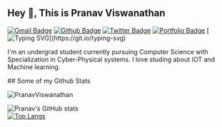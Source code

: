 
## Hey 👋, This is Pranav Viswanathan
[![Gmail Badge](https://img.shields.io/badge/-pranav.viswanathan11@gmail.com-c14438?style=flat&logo=Gmail&logoColor=white&link=mailto:pranav.viswanathan11@gmail.com)](mailto:pranav.viswanathan11@gmail.com) [![Github Badge](https://img.shields.io/badge/-PranavViswanathan-grey?style=flat&logo=github&logoColor=white&link=https://github.com/PranavViswanathan/)](https://www.github.com/PranavViswanathan/) [![Twitter Badge](https://img.shields.io/badge/-@crazycoder21-00acee?style=flat&logo=twitter&logoColor=white&link=https://twitter.com/@crazycoder21/)](https://www.twitter.com/@crazycoder21/) [![Portfolio Badge](https://img.shields.io/badge/portfolio-web-blue?style=flat&link=https://pranavcoder.netlify.app//)](https://pranavcoder.netlify.app//)
[![Typing SVG](https://readme-typing-svg.herokuapp.com?color=18A4F7&size=40&width=900&height=100&lines=Hey+there!)](https://git.io/typing-svg)
<p align='left'>I'm an undergrad student currently pursuing Computer Science with Specialization in Cyber-Physical systems. I love studing about IOT and Machine learning.</p>
## Some of my Github Stats
<p align=left> <img src=https://komarev.com/ghpvc/?username=PranavViswanathan alt=PranavViswanathan /> </p>



![Pranav's GitHub stats](https://github-readme-stats.vercel.app/api?username=PranavViswanathan&count_private=true&theme=radical&show_icons=true)<br>
[![Top Langs](https://github-readme-stats.vercel.app/api/top-langs/?username=PranavViswanathan&layout=compact)](https://github.com/anuraghazra/github-readme-stats)

